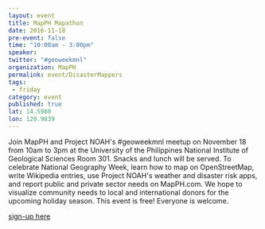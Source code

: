 ```yaml
---
layout: event
title: MapPH Mapathon
date: 2016-11-18
pre-event: false
time: "10:00am - 3:00pm"
speaker: 
twitter: "#geoweekmnl"
organization: MapPH
permalink: event/DisasterMappers
tags: 
 - friday
category: event
published: true
lat: 14.5980
lon: 120.9839
---
```


Join MapPH and Project NOAH's #geoweekmnl meetup on November 18 from 10am to 3pm at the University of the Philippines National 
Institute of Geological Sciences Room 301. Snacks and lunch will be served. To celebrate National Geography Week, learn how to 
map on OpenStreetMap, write Wikipedia entries, use Project NOAH's weather and disaster risk apps, and report public and private 
sector needs on MapPH.com. We hope to visualize community needs to local and international donors for the upcoming holiday season. 
This event is free! Everyone is welcome.

[sign-up here](https://www.facebook.com/mapPHL/)
